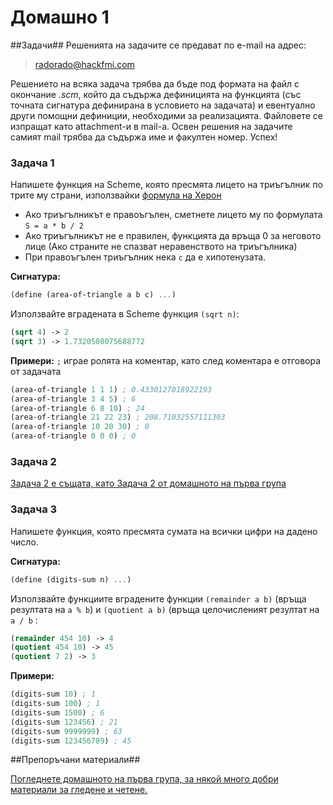 Домашно 1
===========

##Задачи##
Решенията на задачите се предават по e-mail на адрес:

> radorado@hackfmi.com

Решението на всяка задача трябва да бъде под формата на файл с окончание *.scm*, който да съдържа дефиницията на функцията (със точната сигнатура дефинирана в условието на задачата) и евентуално други помощни дефиниции, необходими за реализацията. Файловете се изпращат като attachment-и в mail-a. Освен решения на задачите самият mail трябва да съдържа име и факултен номер. Успех! 


### Задача 1 ###

Напишете функция на Scheme, която пресмята лицето на триъгълник по трите му страни, използвайки [формула на Херон](http://www.mathopenref.com/heronsformula.html)
* Ако триъгълникът е правоъгълен, сметнете лицето му по формулата ```S = a * b / 2```
* Ако триъгълникът не е правилен, функцията да връща 0 за неговото лице (Ако страните не спазват неравенството на триъгълника)
* При правоъгълен триъгълник нека ```c``` да е хипотенузата.

**Сигнатура:**

```scheme
(define (area-of-triangle a b c) ...)
```

Използвайте вградената в Scheme функция ```(sqrt n)```:
```scheme
(sqrt 4) -> 2
(sqrt 3) -> 1.7320508075688772
```

**Примери:**
```;``` играе ролята на коментар, като след коментара е отговора от задачата

```scheme
(area-of-triangle 1 1 1) ; 0.4330127018922193
(area-of-triangle 3 4 5) ; 6
(area-of-triangle 6 8 10) ; 24
(area-of-triangle 21 22 23) ; 208.71032557111303
(area-of-triangle 10 20 30) ; 0
(area-of-triangle 0 0 0) ; 0
```

### Задача 2 ###

[Задача 2 е същата, като Задача 2 от домашното на първа група](https://github.com/IvanIvanov/fp2013/blob/master/lab1/homework1/homework1.md)

### Задача 3 ###

Напишете функция, която пресмята сумата на всички цифри на дадено число.

**Сигнатура:**

```scheme
(define (digits-sum n) ...)
```

Използвайте функциите вградените функции ```(remainder a b)``` (връща резултата на ```a % b```) и ```(quotient a b)``` (връща целочисленият резултат на ```a / b``` :
```scheme
(remainder 454 10) -> 4
(quotient 454 10) -> 45
(quotient 7 2) -> 3
```

**Примери:**

```scheme
(digits-sum 10) ; 1
(digits-sum 100) ; 1
(digits-sum 1500) ; 6
(digits-sum 123456) ; 21
(digits-sum 9999999) ; 63
(digits-sum 123456789) ; 45
```

##Препоръчани материали##

[Погледнете домашното на първа група, за някой много добри материали за гледене и четене.](https://github.com/IvanIvanov/fp2013/blob/master/lab1/homework1/homework1.md#%D0%9F%D1%80%D0%B5%D0%BF%D0%BE%D1%80%D1%8A%D1%87%D0%B0%D0%BD%D0%B8-%D0%BC%D0%B0%D1%82%D0%B5%D1%80%D0%B8%D0%B0%D0%BB%D0%B8)